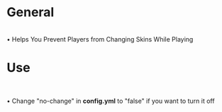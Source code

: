 # General

<br>
• Helps You Prevent Players from Changing Skins While Playing

<br>

# Use

<br>

• Change "no-change" in **config.yml** to "false" if you want to turn it off

